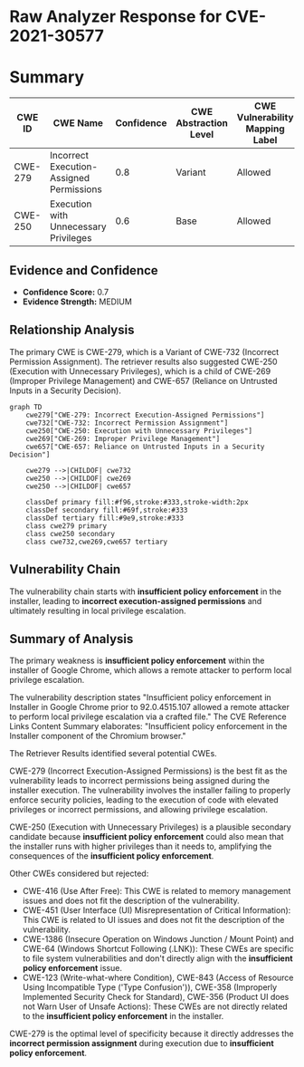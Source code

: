 # Raw Analyzer Response for CVE-2021-30577

# Summary
| CWE ID | CWE Name | Confidence | CWE Abstraction Level | CWE Vulnerability Mapping Label | CWE-Vulnerability Mapping Notes |
|---|---|---|---|---|---|
| CWE-279 | Incorrect Execution-Assigned Permissions | 0.8 | Variant | Allowed | Primary CWE |
| CWE-250 | Execution with Unnecessary Privileges | 0.6 | Base | Allowed | Secondary Candidate |

## Evidence and Confidence

*   **Confidence Score:** 0.7
*   **Evidence Strength:** MEDIUM

## Relationship Analysis
The primary CWE is CWE-279, which is a Variant of CWE-732 (Incorrect Permission Assignment). The retriever results also suggested CWE-250 (Execution with Unnecessary Privileges), which is a child of CWE-269 (Improper Privilege Management) and CWE-657 (Reliance on Untrusted Inputs in a Security Decision).

```mermaid
graph TD
    cwe279["CWE-279: Incorrect Execution-Assigned Permissions"]
    cwe732["CWE-732: Incorrect Permission Assignment"]
    cwe250["CWE-250: Execution with Unnecessary Privileges"]
    cwe269["CWE-269: Improper Privilege Management"]
    cwe657["CWE-657: Reliance on Untrusted Inputs in a Security Decision"]

    cwe279 -->|CHILDOF| cwe732
    cwe250 -->|CHILDOF| cwe269
    cwe250 -->|CHILDOF| cwe657

    classDef primary fill:#f96,stroke:#333,stroke-width:2px
    classDef secondary fill:#69f,stroke:#333
    classDef tertiary fill:#9e9,stroke:#333
    class cwe279 primary
    class cwe250 secondary
    class cwe732,cwe269,cwe657 tertiary
```

## Vulnerability Chain
The vulnerability chain starts with **insufficient policy enforcement** in the installer, leading to **incorrect execution-assigned permissions** and ultimately resulting in local privilege escalation.

## Summary of Analysis
The primary weakness is **insufficient policy enforcement** within the installer of Google Chrome, which allows a remote attacker to perform local privilege escalation.

The vulnerability description states "Insufficient policy enforcement in Installer in Google Chrome prior to 92.0.4515.107 allowed a remote attacker to perform local privilege escalation via a crafted file." The CVE Reference Links Content Summary elaborates: "Insufficient policy enforcement in the Installer component of the Chromium browser."

The Retriever Results identified several potential CWEs.

CWE-279 (Incorrect Execution-Assigned Permissions) is the best fit as the vulnerability leads to incorrect permissions being assigned during the installer execution. The vulnerability involves the installer failing to properly enforce security policies, leading to the execution of code with elevated privileges or incorrect permissions, and allowing privilege escalation.

CWE-250 (Execution with Unnecessary Privileges) is a plausible secondary candidate because **insufficient policy enforcement** could also mean that the installer runs with higher privileges than it needs to, amplifying the consequences of the **insufficient policy enforcement**.

Other CWEs considered but rejected:

*   CWE-416 (Use After Free): This CWE is related to memory management issues and does not fit the description of the vulnerability.
*   CWE-451 (User Interface (UI) Misrepresentation of Critical Information): This CWE is related to UI issues and does not fit the description of the vulnerability.
*   CWE-1386 (Insecure Operation on Windows Junction / Mount Point) and CWE-64 (Windows Shortcut Following (.LNK)): These CWEs are specific to file system vulnerabilities and don't directly align with the **insufficient policy enforcement** issue.
*   CWE-123 (Write-what-where Condition), CWE-843 (Access of Resource Using Incompatible Type ('Type Confusion')), CWE-358 (Improperly Implemented Security Check for Standard), CWE-356 (Product UI does not Warn User of Unsafe Actions): These CWEs are not directly related to the **insufficient policy enforcement** in the installer.

CWE-279 is the optimal level of specificity because it directly addresses the **incorrect permission assignment** during execution due to **insufficient policy enforcement**.